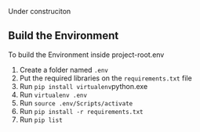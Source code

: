 Under construciton

## Build the Environment
To build the Environment inside project-root\.env

1. Create a folder named `.env`
2. Put the required libraries on the `requirements.txt` file
3. Run `pip install virtualenv`python.exe
4. Run `virtualenv .env`
5. Run `source .env/Scripts/activate`
6. Run `pip install -r requirements.txt`
7. Run `pip list`